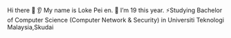 Hi there 👋
👂 My name is Loke Pei en.
🔭 I’m 19 this year.
⚡Studying Bachelor of Computer Science (Computer Network & Security) in Universiti Teknologi Malaysia,Skudai
